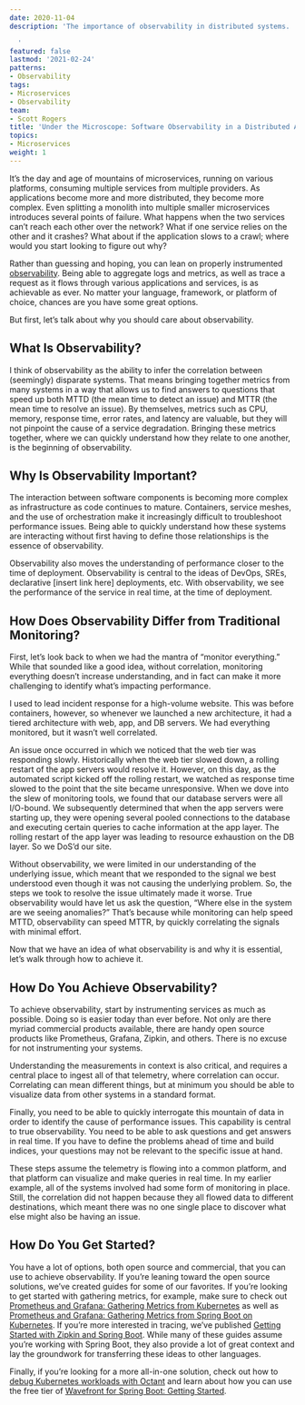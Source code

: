 ```yaml
---
date: 2020-11-04
description: 'The importance of observability in distributed systems.

  '
featured: false
lastmod: '2021-02-24'
patterns:
- Observability
tags:
- Microservices
- Observability
team:
- Scott Rogers
title: 'Under the Microscope: Software Observability in a Distributed Architecture'
topics:
- Microservices
weight: 1
---
```


It’s the day and age of mountains of microservices, running on various platforms, consuming multiple services from multiple providers. As applications become more and more distributed, they become more complex. Even splitting a monolith into multiple smaller microservices introduces several points of failure. What happens when the two services can’t reach each other over the network? What if one service relies on the other and it crashes? What about if the application slows to a crawl; where would you start looking to figure out why?

Rather than guessing and hoping, you can lean on properly instrumented [observability](/patterns/observability). Being able to aggregate logs and metrics, as well as trace a request as it flows through various applications and services, is as achievable as ever. No matter your language, framework, or platform of choice, chances are you have some great options.

But first, let’s talk about why you should care about observability.

## What Is Observability?

I think of observability as the ability to infer the correlation between (seemingly) disparate systems. That means bringing together metrics from many systems in a way that allows us to find answers to questions that speed up both MTTD (the mean time to detect an issue) and MTTR (the mean time to resolve an issue). By themselves, metrics such as CPU, memory, response time, error rates, and latency are valuable, but they will not pinpoint the cause of a service degradation. Bringing these metrics together, where we can quickly understand how they relate to one another, is the beginning of observability.

## Why Is Observability Important?

The interaction between software components is becoming more complex as infrastructure as code continues to mature. Containers, service meshes, and the use of orchestration make it increasingly difficult to troubleshoot performance issues. Being able to quickly understand how these systems are interacting without first having to define those relationships is the essence of observability.

Observability also moves the understanding of performance closer to the time of deployment. Observability is central to the ideas of DevOps, SREs, declarative [insert link here] deployments, etc. With observability, we see the performance of the service in real time, at the time of deployment.

## How Does Observability Differ from Traditional Monitoring?

First, let’s look back to when we had the mantra of “monitor everything.” While that sounded like a good idea, without correlation, monitoring everything doesn’t increase understanding, and in fact can make it more challenging to identify what’s impacting performance.

I used to lead incident response for a high-volume website. This was before containers, however, so whenever we launched a new architecture, it had a tiered architecture with web, app, and DB servers. We had everything monitored, but it wasn’t well correlated.

An issue once occurred in which we noticed that the web tier was responding slowly. Historically when the web tier slowed down, a rolling restart of the app servers would resolve it. However, on this day, as the automated script kicked off the rolling restart, we watched as response time slowed to the point that the site became unresponsive. When we dove into the slew of monitoring tools, we found that our database servers were all I/O-bound. We subsequently determined that when the app servers were starting up, they were opening several pooled connections to the database and executing certain queries to cache information at the app layer. The rolling restart of the app layer was leading to resource exhaustion on the DB layer. So we DoS’d our site.

Without observability, we were limited in our understanding of the underlying issue, which meant that we responded to the signal we best understood even though it was not causing the underlying problem. So, the steps we took to resolve the issue ultimately made it worse. True observability would have let us ask the question, “Where else in the system are we seeing anomalies?” That’s because while monitoring can help speed MTTD, observability can speed MTTR, by quickly correlating the signals with minimal effort.

Now that we have an idea of what observability is and why it is essential, let’s walk through how to achieve it.

## How Do You Achieve Observability?

To achieve observability, start by instrumenting services as much as possible. Doing so is easier today than ever before. Not only are there myriad commercial products available, there are handy open source products like Prometheus, Grafana, Zipkin, and others. There is no excuse for not instrumenting your systems.

Understanding the measurements in context is also critical, and requires a central place to ingest all of that telemetry, where correlation can occur. Correlating can mean different things, but at minimum you should be able to visualize data from other systems in a standard format.

Finally, you need to be able to quickly interrogate this mountain of data in order to identify the cause of performance issues. This capability is central to true observability. You need to be able to ask questions and get answers in real time. If you have to define the problems ahead of time and build indices, your questions may not be relevant to the specific issue at hand.

These steps assume the telemetry is flowing into a common platform, and that platform can visualize and make queries in real time. In my earlier example, all of the systems involved had some form of monitoring in place. Still, the correlation did not happen because they all flowed data to different destinations, which meant there was no one single place to discover what else might also be having an issue.

## How Do You Get Started?

You have a lot of options, both open source and commercial, that you can use to achieve observability. If you’re leaning toward the open source solutions, we’ve created guides for some of our favorites. If you’re looking to get started with gathering metrics, for example, make sure to check out [Prometheus and Grafana: Gathering Metrics from Kubernetes](/guides/kubernetes/observability-prometheus-grafana-p1/) as well as [Prometheus and Grafana: Gathering Metrics from Spring Boot on Kubernetes](/guides/spring/spring-prometheus/). If you’re more interested in tracing, we’ve published [Getting Started with Zipkin and Spring Boot](/guides/spring/spring-zipkin/). While many of these guides assume you’re working with Spring Boot, they also provide a lot of great context and lay the groundwork for transferring these ideas to other languages.

Finally, if you’re looking for a more all-in-one solution, check out how to [debug Kubernetes workloads with Octant](/blog/debugging-a-kubernetes-workload-with-octant) and learn about how you can use the free tier of [Wavefront for Spring Boot: Getting Started](/guides/spring/spring-zipkin/).